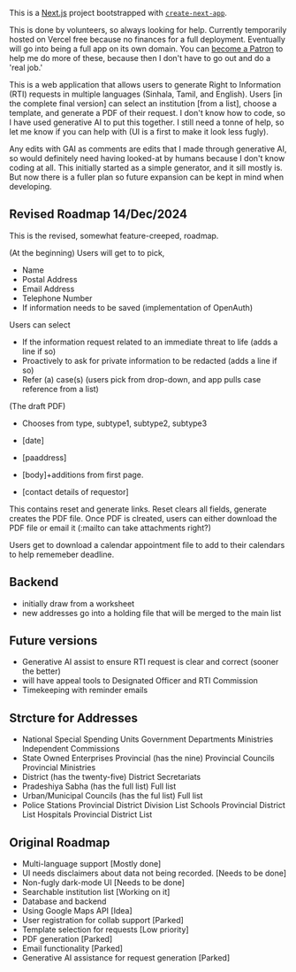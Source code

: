 This is a [Next.js](https://nextjs.org) project bootstrapped with [`create-next-app`](https://nextjs.org/docs/app/api-reference/cli/create-next-app).

This is done by volunteers, so always looking for help. Currently temporarily hosted on Vercel free because no finances for a full deployment. Eventually will go into being a full app on its own domain. You can <a href="https://www.patreon.com/bePatron?u=49713840" data-patreon-widget-type="become-patron-button">become a Patron</a> to help me do more of these, because then I don't have to go out and do a 'real job.'

This is a web application that allows users to generate Right to Information (RTI) requests in multiple languages (Sinhala, Tamil, and English). Users [in the complete final version] can select an institution [from a list], choose a template, and generate a PDF of their request. I don't know how to code, so I have used generative AI to put this together. I still need a tonne of help, so let me know if you can help with (UI is a first to make it look less fugly).

Any edits with GAI as comments are edits that I made through generative AI, so would definitely need having looked-at by humans because I don't know coding at all. This initially started as a simple generator, and it sill mostly is. But now there is a fuller plan so future expansion can be kept in mind when developing.

## Revised Roadmap 14/Dec/2024

This is the revised, somewhat feature-creeped, roadmap.

(At the beginning) Users will get to to pick,

- Name
- Postal Address
- Email Address
- Telephone Number
- If information needs to be saved (implementation of OpenAuth)

Users can select
- If the information request related to an immediate threat to life (adds a line if so)
- Proactively to ask for private information to be redacted (adds a line if so)
- Refer (a) case(s) (users pick from drop-down, and app pulls case reference from a list)

(The draft PDF)

- Chooses from type, subtype1, subtype2, subtype3

- [date]
- [paaddress]

- [body]+additions from first page.

- [contact details of requestor]

This contains reset and generate links. Reset clears all fields, generate creates the PDF file.
Once PDF is clreated, users can either download the PDF file or email it (:mailto can take attachments right?)

Users get to download a calendar appointment file to add to their calendars to help rememeber deadline.

## Backend

- initially draw from a worksheet
- new addresses go into a holding file that will be merged to the main list

## Future versions

- Generative AI assist to ensure RTI request is clear and correct (sooner the better)
- will have appeal tools to Designated Officer and RTI Commission
- Timekeeping with reminder emails

## Strcture for Addresses

- National
  Special Spending Units
  Government Departments
  Ministries
  Independent Commissions
- State Owned Enterprises
  Provincial (has the nine)
    Provincial Councils
    Provincial Ministries
- District (has the twenty-five)
    District Secretariats
- Pradeshiya Sabha (has the full list)
    Full list
- Urban/Municipal Councils (has the ful list)
    Full list
- Police Stations
  Provincial
    District
      Division
        List
Schools
  Provincial
    District
      List
Hospitals
    Provincial
      District
        List

## Original Roadmap

- Multi-language support [Mostly done]
- UI needs disclaimers about data not being recorded. [Needs to be done]
- Non-fugly dark-mode UI [Needs to be done]
- Searchable institution list [Working on it]
-   Database and backend
-    Using Google Maps API [Idea]
-    User registration for collab support [Parked]
- Template selection for requests [Low priority]
- PDF generation [Parked]
- Email functionality [Parked]
- Generative AI assistance for request generation [Parked]
